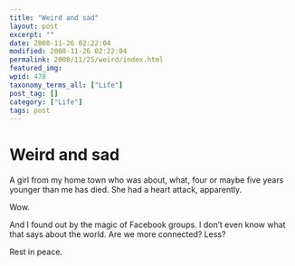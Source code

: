 ```yaml
---
title: "Weird and sad"
layout: post
excerpt: ""
date: 2008-11-26 02:22:04
modified: 2008-11-26 02:22:04
permalink: 2008/11/25/weird/index.html
featured_img: 
wpid: 478
taxonomy_terms_all: ["Life"]
post_tag: []
category: ["Life"]
tags: post
---
```


# Weird and sad

A girl from my home town who was about, what, four or maybe five years younger than me has died. She had a heart attack, apparently.

Wow.

And I found out by the magic of Facebook groups. I don’t even know what that says about the world. Are we more connected? Less?

Rest in peace.